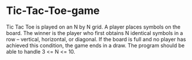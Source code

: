# Tic-Tac-Toe-game
Tic Tac Toe is played on an N by N grid. A player places symbols on the board. The winner is the player who first obtains N identical symbols in a row – vertical, horizontal, or diagonal. If the board is full and no player has achieved this condition, the game ends in a draw. The program should be able to handle 3 &lt;= N &lt;= 10.
